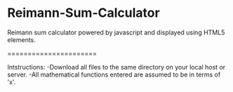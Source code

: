 Reimann-Sum-Calculator
======================

Reimann sum calculator powered by javascript and displayed using HTML5 elements.

======================

Intstructions:
-Download all files to the same directory on your local host or server.
-All mathematical functions entered are assumed to be in terms of 'x'.
